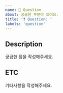 ```yaml
---
name: 🔧 Question
about: 궁금한 부분이 있어요.
title: '❓ Question: '
labels: 'question'
---
```


## Description
궁금한 점을 작성해주세요.

## ETC
기타사항을 작성해주세요.